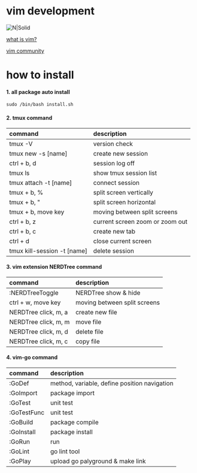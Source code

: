 # vim development
![N|Solid](https://upload.wikimedia.org/wikipedia/commons/thumb/9/9f/Vimlogo.svg/64px-Vimlogo.svg.png)

[what is vim?](https://ko.wikipedia.org/wiki/Vim)

[vim community](https://www.vim.org/)

# how to install
#### 1. all package auto install
```
sudo /bin/bash install.sh
``` 

#### 2. tmux command
| command | description |
| :--- | :--- |
| tmux -V | version check   |
| tmux new -s [name] | create new session |
| ctrl + b, d | session log off   |
| tmux ls | show tmux session list |
| tmux attach -t [name] | connect session |
| tmux + b, % | split screen vertically |
| tmux + b, " | split screen horizontal |
| tmux + b, move key | moving between split screens |
| ctrl + b, z | current screen zoom or zoom out |
| ctrl + b, c | create new tab |
| ctrl + d | close current screen |
| tmux kill-session -t [name] | delete session |

#### 3. vim extension NERDTree command
| command | description |
| :--- | :--- |
| :NERDTreeToggle | NERDTree show & hide |
| ctrl + w, move key | moving between split screens |
| NERDTree click, m, a | create new file |
| NERDTree click, m, m | move file |
| NERDTree click, m, d | delete file |
| NERDTree click, m, c | copy file |

#### 4. vim-go command
| command | description |
| :--- | :--- |
| :GoDef | method, variable, define position navigation |
| :GoImport | package import |
| :GoTest | unit test |
| :GoTestFunc | unit test |
| :GoBuild | package compile |
| :GoInstall | package install |
| :GoRun | run |
| :GoLint | go lint tool |
| :GoPlay | upload go palyground & make link |
